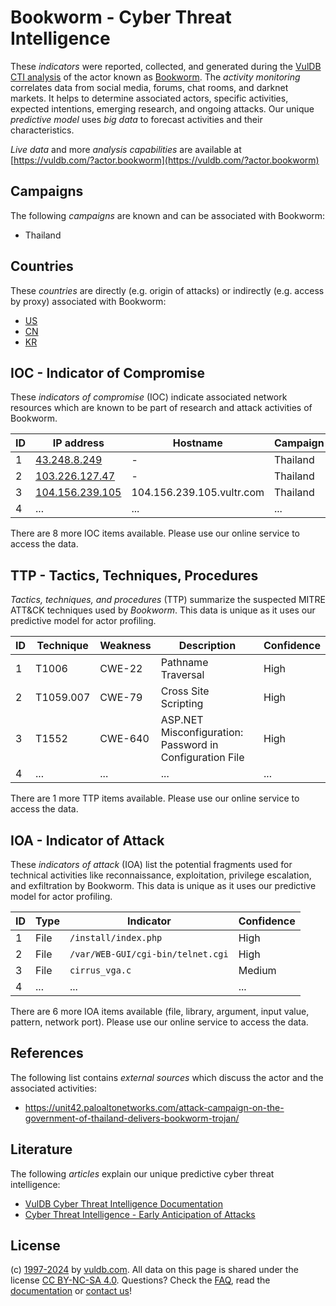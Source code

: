 # Bookworm - Cyber Threat Intelligence

These _indicators_ were reported, collected, and generated during the [VulDB CTI analysis](https://vuldb.com/?kb.cti) of the actor known as [Bookworm](https://vuldb.com/?actor.bookworm). The _activity monitoring_ correlates data from social media, forums, chat rooms, and darknet markets. It helps to determine associated actors, specific activities, expected intentions, emerging research, and ongoing attacks. Our unique _predictive model_ uses _big data_ to forecast activities and their characteristics.

_Live data_ and more _analysis capabilities_ are available at [https://vuldb.com/?actor.bookworm](https://vuldb.com/?actor.bookworm)

## Campaigns

The following _campaigns_ are known and can be associated with Bookworm:

* Thailand

## Countries

These _countries_ are directly (e.g. origin of attacks) or indirectly (e.g. access by proxy) associated with Bookworm:

* [US](https://vuldb.com/?country.us)
* [CN](https://vuldb.com/?country.cn)
* [KR](https://vuldb.com/?country.kr)

## IOC - Indicator of Compromise

These _indicators of compromise_ (IOC) indicate associated network resources which are known to be part of research and attack activities of Bookworm.

ID | IP address | Hostname | Campaign | Confidence
-- | ---------- | -------- | -------- | ----------
1 | [43.248.8.249](https://vuldb.com/?ip.43.248.8.249) | - | Thailand | High
2 | [103.226.127.47](https://vuldb.com/?ip.103.226.127.47) | - | Thailand | High
3 | [104.156.239.105](https://vuldb.com/?ip.104.156.239.105) | 104.156.239.105.vultr.com | Thailand | Medium
4 | ... | ... | ... | ...

There are 8 more IOC items available. Please use our online service to access the data.

## TTP - Tactics, Techniques, Procedures

_Tactics, techniques, and procedures_ (TTP) summarize the suspected MITRE ATT&CK techniques used by _Bookworm_. This data is unique as it uses our predictive model for actor profiling.

ID | Technique | Weakness | Description | Confidence
-- | --------- | -------- | ----------- | ----------
1 | T1006 | CWE-22 | Pathname Traversal | High
2 | T1059.007 | CWE-79 | Cross Site Scripting | High
3 | T1552 | CWE-640 | ASP.NET Misconfiguration: Password in Configuration File | High
4 | ... | ... | ... | ...

There are 1 more TTP items available. Please use our online service to access the data.

## IOA - Indicator of Attack

These _indicators of attack_ (IOA) list the potential fragments used for technical activities like reconnaissance, exploitation, privilege escalation, and exfiltration by Bookworm. This data is unique as it uses our predictive model for actor profiling.

ID | Type | Indicator | Confidence
-- | ---- | --------- | ----------
1 | File | `/install/index.php` | High
2 | File | `/var/WEB-GUI/cgi-bin/telnet.cgi` | High
3 | File | `cirrus_vga.c` | Medium
4 | ... | ... | ...

There are 6 more IOA items available (file, library, argument, input value, pattern, network port). Please use our online service to access the data.

## References

The following list contains _external sources_ which discuss the actor and the associated activities:

* https://unit42.paloaltonetworks.com/attack-campaign-on-the-government-of-thailand-delivers-bookworm-trojan/

## Literature

The following _articles_ explain our unique predictive cyber threat intelligence:

* [VulDB Cyber Threat Intelligence Documentation](https://vuldb.com/?kb.cti)
* [Cyber Threat Intelligence - Early Anticipation of Attacks](https://www.scip.ch/en/?labs.20201022)

## License

(c) [1997-2024](https://vuldb.com/?kb.changelog) by [vuldb.com](https://vuldb.com/?kb.about). All data on this page is shared under the license [CC BY-NC-SA 4.0](https://creativecommons.org/licenses/by-nc-sa/4.0/). Questions? Check the [FAQ](https://vuldb.com/?kb.faq), read the [documentation](https://vuldb.com/?kb) or [contact us](https://vuldb.com/?contact)!
